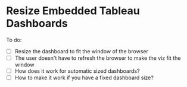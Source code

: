 # Resize Embedded Tableau Dashboards

To do:

- [ ] Resize the dashboard to fit the window of the browser
- [ ] The user doesn't have to refresh the browser to make the viz fit the window
- [ ] How does it work for automatic sized dashboards?
- [ ] How to make it work if you have a fixed dashboard size?
